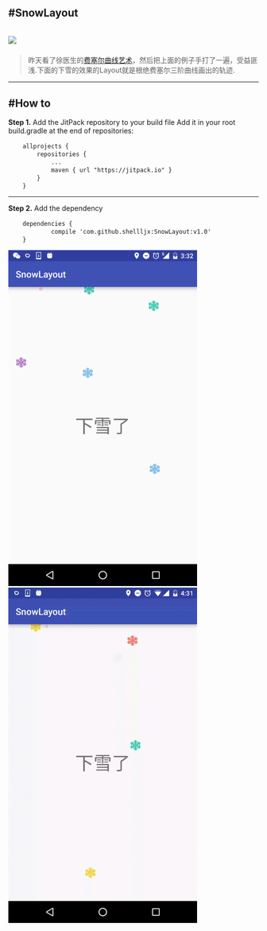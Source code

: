 #SnowLayout
---
[![](https://jitpack.io/v/shellljx/SnowLayout.svg)](https://jitpack.io/#shellljx/SnowLayout)
---
> 昨天看了徐医生的[费塞尔曲线艺术](https://github.com/xuyisheng/BezierArt)，然后把上面的例子手打了一遍，受益匪浅.下面的下雪的效果的Layout就是根绝费塞尔三阶曲线画出的轨迹.
---
#How to
---
**Step 1.**  Add the JitPack repository to your build file
Add it in your root build.gradle at the end of repositories:
```
	allprojects {
		repositories {
			...
			maven { url "https://jitpack.io" }
		}
	}
```
---
**Step 2.** Add the dependency
```
	dependencies {
	        compile 'com.github.shellljx:SnowLayout:v1.0'
	}
```

<img src="./design/snow.png" width="380px"/>
<img src="./design/snow.gif" width="380"/>
